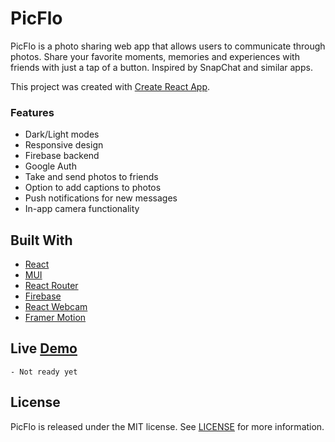# PicFlo
PicFlo is a photo sharing web app that allows users to communicate through photos. Share your favorite moments, memories and experiences with friends with just a tap of a button. Inspired by SnapChat and similar apps.

This project was created with [Create React App](https://github.com/facebook/create-react-app).

### Features
- Dark/Light modes
- Responsive design
- Firebase backend
- Google Auth
- Take and send photos to friends
- Option to add captions to photos
- Push notifications for new messages
- In-app camera functionality

## Built With
- [React](https://github.com/facebook/create-react-app)
- [MUI](https://mui.com/)
- [React Router](https://reactrouter.com/en/main)
- [Firebase](https://firebase.google.com/)
- [React Webcam](https://www.npmjs.com/package/react-webcam)
- [Framer Motion](https://www.framer.com/motion/)

## Live [Demo]()
    - Not ready yet

## License
PicFlo is released under the MIT license. See [LICENSE](https://mit-license.org/) for more information.